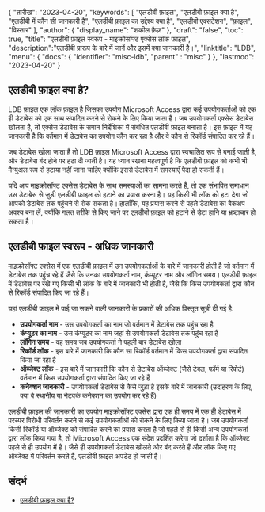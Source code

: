 {
"तारीख": "2023-04-20",
  "keywords": [
"एलडीबी फ़ाइल",
"एलडीबी फ़ाइल क्या है",
"एलडीबी में कौन सी जानकारी है",
"एलडीबी फ़ाइल का उद्देश्य क्या है",
"एलडीबी एक्सटेंशन",
"फ़ाइल",
"विस्तार"
],
  "author": {
"display_name": "शकील फ़ैज़"
},
"draft": "false",
"toc": true,
"title": "एलडीबी फ़ाइल स्वरूप - माइक्रोसॉफ्ट एक्सेस लॉक फ़ाइल",
  "description":"एलडीबी प्रारूप के बारे में जानें और इसमें क्या जानकारी है।",
"linktitle": "LDB",
  "menu": {
    "docs": {
      "identifier": "misc-ldb",
"parent" : "misc"
}
},
"lastmod": "2023-04-20"
}

## एलडीबी फ़ाइल क्या है?

LDB फ़ाइल एक लॉक फ़ाइल है जिसका उपयोग Microsoft Access द्वारा कई उपयोगकर्ताओं को एक ही डेटाबेस को एक साथ संपादित करने से रोकने के लिए किया जाता है। जब उपयोगकर्ता एक्सेस डेटाबेस खोलता है, तो एक्सेस डेटाबेस के समान निर्देशिका में संबंधित एलडीबी फ़ाइल बनाता है। इस फ़ाइल में यह जानकारी है कि वर्तमान में डेटाबेस का उपयोग कौन कर रहा है और वे कौन से रिकॉर्ड संपादित कर रहे हैं।

जब डेटाबेस खोला जाता है तो LDB फ़ाइल Microsoft Access द्वारा स्वचालित रूप से बनाई जाती है, और डेटाबेस बंद होने पर हटा दी जाती है। यह ध्यान रखना महत्वपूर्ण है कि एलडीबी फ़ाइल को कभी भी मैन्युअल रूप से हटाया नहीं जाना चाहिए क्योंकि इससे डेटाबेस में समस्याएँ पैदा हो सकती हैं।

यदि आप माइक्रोसॉफ्ट एक्सेस डेटाबेस के साथ समस्याओं का सामना करते हैं, तो एक संभावित समाधान उस डेटाबेस से जुड़ी एलडीबी फ़ाइल को हटाने का प्रयास करना है। यह किसी भी लॉक को हटा देगा जो आपको डेटाबेस तक पहुंचने से रोक सकता है। हालाँकि, यह प्रयास करने से पहले डेटाबेस का बैकअप अवश्य बना लें, क्योंकि गलत तरीके से किए जाने पर एलडीबी फ़ाइल को हटाने से डेटा हानि या भ्रष्टाचार हो सकता है।

## एलडीबी फ़ाइल स्वरूप - अधिक जानकारी

माइक्रोसॉफ्ट एक्सेस में एक एलडीबी फ़ाइल में उन उपयोगकर्ताओं के बारे में जानकारी होती है जो वर्तमान में डेटाबेस तक पहुंच रहे हैं जैसे कि उनका उपयोगकर्ता नाम, कंप्यूटर नाम और लॉगिन समय। एलडीबी फ़ाइल में डेटाबेस पर रखे गए किसी भी लॉक के बारे में जानकारी भी होती है, जैसे कि किस उपयोगकर्ता द्वारा कौन से रिकॉर्ड संपादित किए जा रहे हैं।

यहां एलडीबी फ़ाइल में पाई जा सकने वाली जानकारी के प्रकारों की अधिक विस्तृत सूची दी गई है:

- **उपयोगकर्ता नाम** - उस उपयोगकर्ता का नाम जो वर्तमान में डेटाबेस तक पहुंच रहा है
- **कंप्यूटर का नाम** - उस कंप्यूटर का नाम जहां से उपयोगकर्ता डेटाबेस तक पहुंच रहा है
- **लॉगिन समय** - वह समय जब उपयोगकर्ता ने पहली बार डेटाबेस खोला
- **रिकॉर्ड लॉक** - इस बारे में जानकारी कि कौन सा रिकॉर्ड वर्तमान में किस उपयोगकर्ता द्वारा संपादित किया जा रहा है
- **ऑब्जेक्ट लॉक** - इस बारे में जानकारी कि कौन से डेटाबेस ऑब्जेक्ट (जैसे टेबल, फॉर्म या रिपोर्ट) वर्तमान में किस उपयोगकर्ता द्वारा संपादित किए जा रहे हैं
- **कनेक्शन जानकारी** - उपयोगकर्ता डेटाबेस से कैसे जुड़ा है इसके बारे में जानकारी (उदाहरण के लिए, क्या वे स्थानीय या नेटवर्क कनेक्शन का उपयोग कर रहे हैं)

एलडीबी फ़ाइल की जानकारी का उपयोग माइक्रोसॉफ्ट एक्सेस द्वारा एक ही समय में एक ही डेटाबेस में परस्पर विरोधी परिवर्तन करने से कई उपयोगकर्ताओं को रोकने के लिए किया जाता है। जब उपयोगकर्ता किसी रिकॉर्ड या ऑब्जेक्ट को संपादित करने का प्रयास करता है जो पहले से ही किसी अन्य उपयोगकर्ता द्वारा लॉक किया गया है, तो Microsoft Access एक संदेश प्रदर्शित करेगा जो दर्शाता है कि ऑब्जेक्ट पहले से ही उपयोग में है। जैसे ही उपयोगकर्ता डेटाबेस खोलते और बंद करते हैं और लॉक किए गए ऑब्जेक्ट में परिवर्तन करते हैं, एलडीबी फ़ाइल अपडेट हो जाती है।

## संदर्भ
* [एलडीबी फ़ाइल क्या है?](https://learn.microsoft.com/en-us/office/troubleshoot/access/ldb-file-description)

